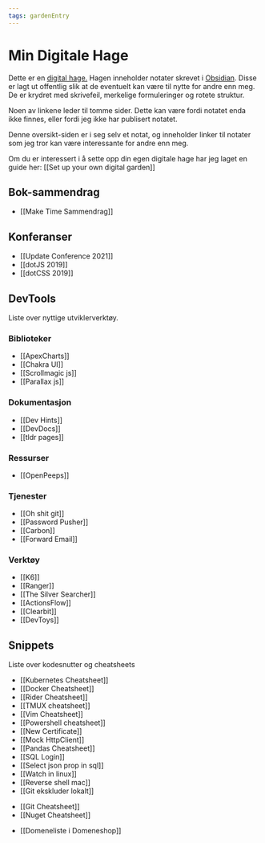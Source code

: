 ```yaml
---
tags: gardenEntry
---
```

# Min Digitale Hage
Dette er en [digital hage.](https://maggieappleton.com/garden-history) Hagen inneholder notater skrevet i [Obsidian](https://obsidian.md/). Disse er lagt ut offentlig slik at de eventuelt kan være til nytte for andre enn meg. De er krydret med skrivefeil, merkelige formuleringer og rotete struktur.

Noen av linkene leder til tomme sider. Dette kan være fordi notatet enda ikke finnes, eller fordi jeg ikke har publisert notatet.

Denne oversikt-siden er i seg selv et notat, og inneholder linker til notater som jeg tror kan være interessante for andre enn meg. 

Om du er interessert i å sette opp din egen digitale hage har jeg laget en guide her: 
[[Set up your own digital garden]]

## Bok-sammendrag
- [[Make Time Sammendrag]]

## Konferanser
- [[Update Conference 2021]]
- [[dotJS 2019]]
- [[dotCSS 2019]]

## DevTools

Liste over nyttige utviklerverktøy.

### Biblioteker
- [[ApexCharts]]
- [[Chakra UI]]
- [[Scrollmagic js]]
- [[Parallax js]]

### Dokumentasjon
- [[Dev Hints]]
- [[DevDocs]]
- [[tldr pages]]

### Ressurser
- [[OpenPeeps]]

### Tjenester
- [[Oh shit git]]
- [[Password Pusher]]
- [[Carbon]]
- [[Forward Email]]

### Verktøy
- [[K6]]
- [[Ranger]]
- [[The Silver Searcher]]
- [[ActionsFlow]]
- [[Clearbit]]
- [[DevToys]]

## Snippets
Liste over kodesnutter og cheatsheets
- [[Kubernetes Cheatsheet]]
- [[Docker Cheatsheet]]
- [[Rider Cheatsheet]]
- [[TMUX cheatsheet]]
- [[Vim Cheatsheet]]
- [[Powershell cheatsheet]]
- [[New Certificate]]
- [[Mock HttpClient]]
- [[Pandas Cheatsheet]]
- [[SQL Login]]
- [[Select json prop in sql]]
- [[Watch in linux]]
- [[Reverse shell mac]]
- [[Git ekskluder lokalt]]
* [[Git Cheatsheet]]
* [[Nuget Cheatsheet]]
- [[Domeneliste i Domeneshop]]